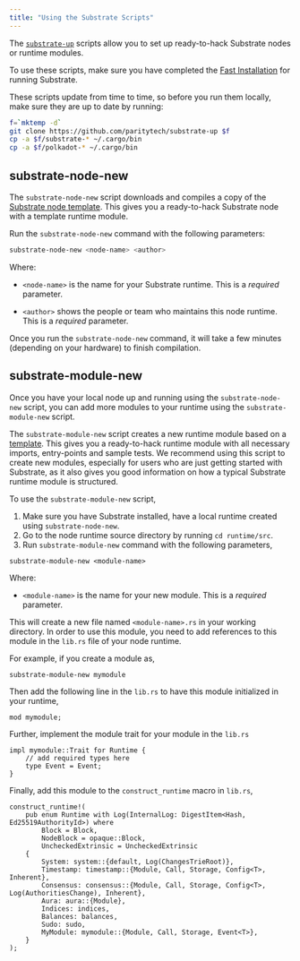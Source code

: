 ```yaml
---
title: "Using the Substrate Scripts"
---
```


The [`substrate-up`](https://github.com/paritytech/substrate-up) scripts allow you to set up ready-to-hack Substrate nodes or runtime modules.

To use these scripts, make sure you have completed the [Fast Installation](getting-started/installing-substrate.md#fast-installation) for running Substrate.

These scripts update from time to time, so before you run them locally, make sure they are up to date by running:

```bash
f=`mktemp -d`
git clone https://github.com/paritytech/substrate-up $f
cp -a $f/substrate-* ~/.cargo/bin
cp -a $f/polkadot-* ~/.cargo/bin
```

## substrate-node-new

The `substrate-node-new` script downloads and compiles a copy of the [Substrate node template](https://github.com/paritytech/substrate/tree/v1.0/node-template). This gives you a ready-to-hack Substrate node with a template runtime module.

Run the `substrate-node-new` command with the following parameters:

```bash
substrate-node-new <node-name> <author>
```

Where:

* `<node-name>` is the name for your Substrate runtime. This is a _required_ parameter.

* `<author>` shows the people or team who maintains this node runtime. This is a _required_ parameter.

Once you run the `substrate-node-new` command, it will take a few minutes (depending on your hardware) to finish compilation.

## substrate-module-new

Once you have your local node up and running using the `substrate-node-new` script, you can add more modules to your runtime using the `substrate-module-new` script.

The `substrate-module-new` script creates a new runtime module based on a [template](https://github.com/paritytech/substrate/blob/v1.0/node-template/runtime/src/template.rs). This gives you a ready-to-hack runtime module with all necessary imports, entry-points and sample tests. We recommend using this script to create new modules, especially for users who are just getting started with Substrate, as it also gives you good information on how a typical Substrate runtime module is structured.

To use the `substrate-module-new` script,

1. Make sure you have Substrate installed, have a local runtime created using `substrate-node-new`.
2. Go to the node runtime source directory by running `cd runtime/src`.
3. Run `substrate-module-new` command with the following parameters,

```
substrate-module-new <module-name>
```

Where:

* `<module-name>` is the name for your new module. This is a _required_ parameter.

This will create a new file named `<module-name>.rs` in your working directory. In order to use this module, you need to add references to this module in the `lib.rs` file of your node runtime.

For example, if you create a module as,

```
substrate-module-new mymodule
```

Then add the following line in the `lib.rs` to have this module initialized in your runtime,

```
mod mymodule;
```

Further, implement the module trait for your module in the `lib.rs`

```
impl mymodule::Trait for Runtime {
    // add required types here
    type Event = Event;
}
```

Finally, add this module to the `construct_runtime` macro in `lib.rs`,

```
construct_runtime!(
	pub enum Runtime with Log(InternalLog: DigestItem<Hash, Ed25519AuthorityId>) where
		Block = Block,
		NodeBlock = opaque::Block,
		UncheckedExtrinsic = UncheckedExtrinsic
	{
		System: system::{default, Log(ChangesTrieRoot)},
		Timestamp: timestamp::{Module, Call, Storage, Config<T>, Inherent},
		Consensus: consensus::{Module, Call, Storage, Config<T>, Log(AuthoritiesChange), Inherent},
		Aura: aura::{Module},
		Indices: indices,
		Balances: balances,
		Sudo: sudo,
		MyModule: mymodule::{Module, Call, Storage, Event<T>},
	}
);
```
